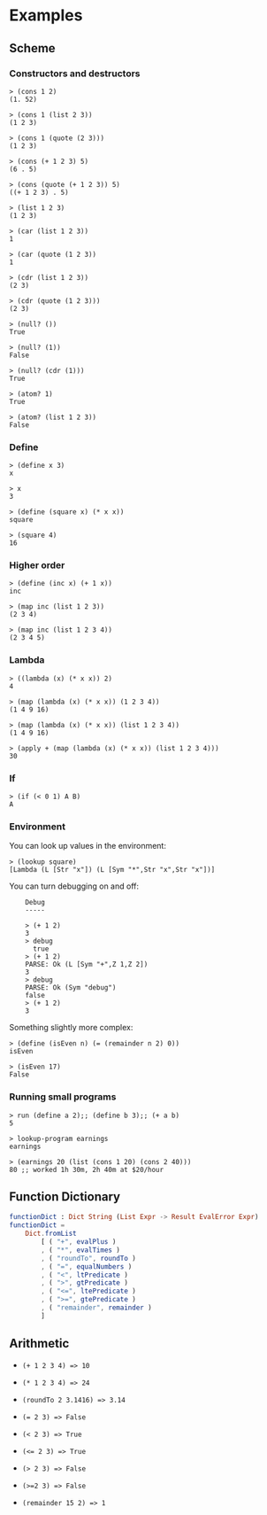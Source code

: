 # Examples


## Scheme

### Constructors and destructors

```text
> (cons 1 2)
(1. 52)

> (cons 1 (list 2 3))
(1 2 3)

> (cons 1 (quote (2 3)))
(1 2 3)

> (cons (+ 1 2 3) 5)
(6 . 5)

> (cons (quote (+ 1 2 3)) 5)
((+ 1 2 3) . 5)

> (list 1 2 3)
(1 2 3)

> (car (list 1 2 3))
1

> (car (quote (1 2 3))
1

> (cdr (list 1 2 3))
(2 3)

> (cdr (quote (1 2 3)))
(2 3)

> (null? ())
True

> (null? (1))
False

> (null? (cdr (1)))
True

> (atom? 1)
True

> (atom? (list 1 2 3))
False
```

### Define

``` 
> (define x 3)
x

> x
3

> (define (square x) (* x x))
square

> (square 4)
16
```

### Higher order

```text
> (define (inc x) (+ 1 x))
inc

> (map inc (list 1 2 3))
(2 3 4)

> (map inc (list 1 2 3 4))
(2 3 4 5)
```


### Lambda

```text
> ((lambda (x) (* x x)) 2)
4

> (map (lambda (x) (* x x)) (1 2 3 4))
(1 4 9 16)

> (map (lambda (x) (* x x)) (list 1 2 3 4))
(1 4 9 16)

> (apply + (map (lambda (x) (* x x)) (list 1 2 3 4)))
30
```

### If

```text
> (if (< 0 1) A B)
A
```

### Environment

You can look up values in the environment:

```
> (lookup square)
[Lambda (L [Str "x"]) (L [Sym "*",Str "x",Str "x"])]
```

You can turn debugging on and off:

```text
    Debug
    -----

    > (+ 1 2)
    3
    > debug
      true
    > (+ 1 2)
    PARSE: Ok (L [Sym "+",Z 1,Z 2])
    3
    > debug
    PARSE: Ok (Sym "debug")
    false
    > (+ 1 2)
    3
```

Something slightly more complex:

```
> (define (isEven n) (= (remainder n 2) 0))
isEven

> (isEven 17)
False
```

### Running small programs

```text
> run (define a 2);; (define b 3);; (+ a b)
5

> lookup-program earnings
earnings

> (earnings 20 (list (cons 1 20) (cons 2 40)))
80 ;; worked 1h 30m, 2h 40m at $20/hour
```


## Function Dictionary

```elm
functionDict : Dict String (List Expr -> Result EvalError Expr)
functionDict =
    Dict.fromList
        [ ( "+", evalPlus )
        , ( "*", evalTimes )
        , ( "roundTo", roundTo )
        , ( "=", equalNumbers )
        , ( "<", ltPredicate )
        , ( ">", gtPredicate )
        , ( "<=", ltePredicate )
        , ( ">=", gtePredicate )
        , ( "remainder", remainder )
        ]
```

## Arithmetic

- `(+ 1 2 3 4) => 10`

- `(* 1 2 3 4) => 24`

- `(roundTo 2 3.1416) => 3.14`

- `(= 2 3) => False`

- `(< 2 3) => True`

- `(<= 2 3) => True`

- `(> 2 3) => False`

- `(>=2 3) => False`

- `(remainder 15 2) => 1`